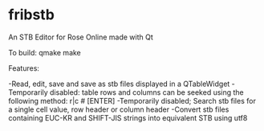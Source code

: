 # fribstb
An STB Editor for Rose Online made with Qt

To build:
qmake
make

Features:

-Read, edit, save and save as stb files displayed in a QTableWidget
-Temporarily disabled: table rows and columns can be seeked using the following method: r|c # [ENTER]
-Temporarily disabled; Search stb files for a single cell value, row header or column header
-Convert stb files containing EUC-KR and SHIFT-JIS strings into equivalent STB using utf8
